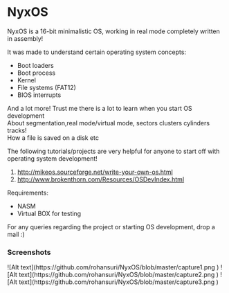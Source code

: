 # NyxOS
NyxOS is a 16-bit minimalistic OS, working in real mode completely written in assembly!

It was made to understand certain operating system concepts:
<ul>
<li>Boot loaders
<li>Boot process
<li>Kernel
<li>File systems (FAT12)
<li>BIOS interrupts
</ul>
And a lot more! Trust me there is a lot to learn when you start OS development<br>
About segmentation,real mode/virtual mode, sectors clusters cylinders tracks!<br>
How a file is saved on a disk etc

The following tutorials/projects are very helpful for anyone to start off with operating system development!

1) http://mikeos.sourceforge.net/write-your-own-os.html <br>
2) http://www.brokenthorn.com/Resources/OSDevIndex.html <br>


Requirements:
<ul>
<li>NASM
<li>Virtual BOX for testing
</ul>

For any queries regarding the project or starting OS development, drop a mail :) <br>

<h3>Screenshots</h3>
![Alt text](https://github.com/rohansuri/NyxOS/blob/master/capture1.png )
![Alt text](https://github.com/rohansuri/NyxOS/blob/master/capture2.png )
![Alt text](https://github.com/rohansuri/NyxOS/blob/master/capture3.png )

